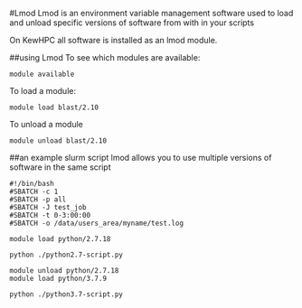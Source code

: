#Lmod
Lmod is an environment variable management software used to load and unload specific versions of software from with in your scripts

On KewHPC all software is installed as an lmod module.

##using Lmod
To see which modules are available:

	module available 

To load a module:

	module load blast/2.10 

To unload a module

	module unload blast/2.10

##an example slurm script
lmod allows you to use multiple versions of software in the same script

	#!/bin/bash 
	#SBATCH -c 1
	#SBATCH -p all
	#SBATCH -J test_job
	#SBATCH -t 0-3:00:00
	#SBATCH -o /data/users_area/myname/test.log
	
	module load python/2.7.18

	python ./python2.7-script.py 

	module unload python/2.7.18
	module load python/3.7.9

	python ./python3.7-script.py 


 
